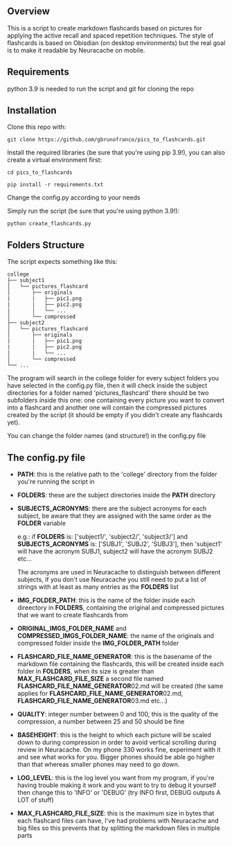 ## Overview

This is a script to create markdown flashcards based on pictures for applying the active recall and spaced repetition techniques. The style of flashcards is based on Obisdian (on desktop environments) but the real goal is to make it readable by Neuracache on mobile.


## Requirements

python 3.9 is needed to run the script and git for cloning the repo


## Installation
Clone this repo with:

    git clone https://github.com/gbrunofranco/pics_to_flashcards.git

Install the required libraries (be sure that you're using pip 3.9!), you can also create a virtual environment first:

    cd pics_to_flashcards

    pip install -r requirements.txt

Change the config.py according to your needs

Simply run the script (be sure that you're using python 3.9!):
    
    python create_flashcards.py


## Folders Structure
The script expects something like this:

    college
    ├── subject1
    │   └── pictures_flashcard
    │       ├── originals
    |       |   ├── pic1.png
    |       |   ├── pic2.png
    |       |   └── ...
    │       └── compressed
    ├── subject2
    │   └── pictures_flashcard
    │       ├── originals
    |       |   ├── pic1.png
    |       |   ├── pic2.png
    |       |   └── ...
    │       └── compressed
    └── ...

The program will search in the college folder for every subject folders you have selected in the config.py file, then it will check inside the subject directories for a folder named 'pictures_flashcard' there should be two subfolders inside this one: one containing every picture you want to convert into a flashcard and another one will contain the compressed pictures created by the script (it should be empty if you didn't create any flashcards yet).

You can change the folder names (and structure!) in the config.py file

## The config.py file

* **PATH**: this is the relative path to the 'college' directory from the folder you're running the script in

* **FOLDERS**: these are the subject directories inside the **PATH** directory

* **SUBJECTS_ACRONYMS**: there are the subject acronyms for each subject, be aware that they are assigned with the same order as the **FOLDER** variable

    e.g.: if **FOLDERS** is: ['subject1/', 'subject2/', 'subject3/'] and **SUBJECTS_ACRONYMS** is: ['SUBJ1', 'SUBJ2', 'SUBJ3'], then 'subject1' will have the acronym SUBJ1, subject2 will have the acronym SUBJ2 etc...
    
    The acronyms are used in Neuracache to distinguish between different subjects, if you don't use Neuracache you still need to put a list of strings with at least as many entries as the **FOLDERS** list

* **IMG_FOLDER_PATH**: this is the name of the folder inside each direectory in **FOLDERS**, containing the original and compressed pictures that we want to create flashcards from

* **ORIGINAL_IMGS_FOLDER_NAME** and **COMPRESSED_IMGS_FOLDER_NAME**: the name of the originals and compressed folder inside the **IMG_FOLDER_PATH** folder

* **FLASHCARD_FILE_NAME_GENERATOR**: this is the basename of the markdown file containing the flashcards, this will be created inside each folder in **FOLDERS**, when its size is greater than **MAX_FLASHCARD_FILE_SIZE** a second file named **FLASHCARD_FILE_NAME_GENERATOR**02.md will be created (the same applies for **FLASHCARD_FILE_NAME_GENERATOR**02.md, **FLASHCARD_FILE_NAME_GENERATOR**03.md etc...)

* **QUALITY**: integer number between 0 and 100, this is the quality of the compression, a number between 25 and 50 should be fine

* **BASEHEIGHT**: this is the height to which each picture will be scaled down to during compression in order to avoid vertical scrolling during review in Neuracache. On my phone 330 works fine, experiment with it and see what works for you. Bigger phones should be able go higher than that whereas smaller phones may need to go down.

* **LOG_LEVEL**: this is the log level you want from my program, if you're having trouble making it work and you want to try to debug it yourself then change this to 'INFO' or 'DEBUG' (try INFO first, DEBUG outputs A LOT of stuff)

* **MAX_FLASHCARD_FILE_SIZE**: this is the maximum size in bytes that each flashcard files can have, I've had problems with Neuracache and big files so this prevents that by splitting the markdown files in multiple parts
